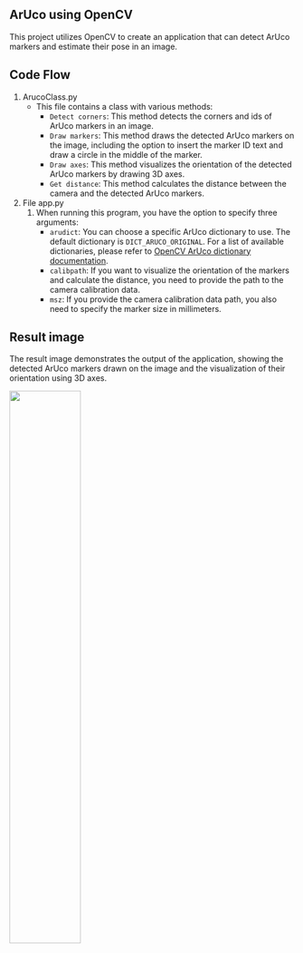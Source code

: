 ## ArUco using OpenCV

This project utilizes OpenCV to create an application that can detect ArUco markers and estimate their pose in an image.

## Code Flow
1. ArucoClass.py
    - This file contains a class with various methods:
      - `Detect corners`: This method detects the corners and ids of ArUco markers in an image.
      - `Draw markers`: This method draws the detected ArUco markers on the image, including the option to insert the marker ID text and draw a circle in the middle of the marker.
      - `Draw axes`: This method visualizes the orientation of the detected ArUco markers by drawing 3D axes.
      - `Get distance`: This method calculates the distance between the camera and the detected ArUco markers.
2. File app.py
    1. When running this program, you have the option to specify three arguments:
        - `arudict`: You can choose a specific ArUco dictionary to use. The default dictionary is `DICT_ARUCO_ORIGINAL`. For a list of available dictionaries, please refer to [OpenCV ArUco dictionary documentation](https://docs.opencv.org/4.x/d1/d21/aruco__dictionary_8hpp.html).
        - `calibpath`: If you want to visualize the orientation of the markers and calculate the distance, you need to provide the path to the camera calibration data.
        - `msz`: If you provide the camera calibration data path, you also need to specify the marker size in millimeters.

## Result image

The result image demonstrates the output of the application, showing the detected ArUco markers drawn on the image and the visualization of their orientation using 3D axes.

<img src="https://github.com/AnneLivia/AROpenCV/assets/31932673/206415cd-96f5-4746-8f07-02cafe31eba4" width="50%"/>
